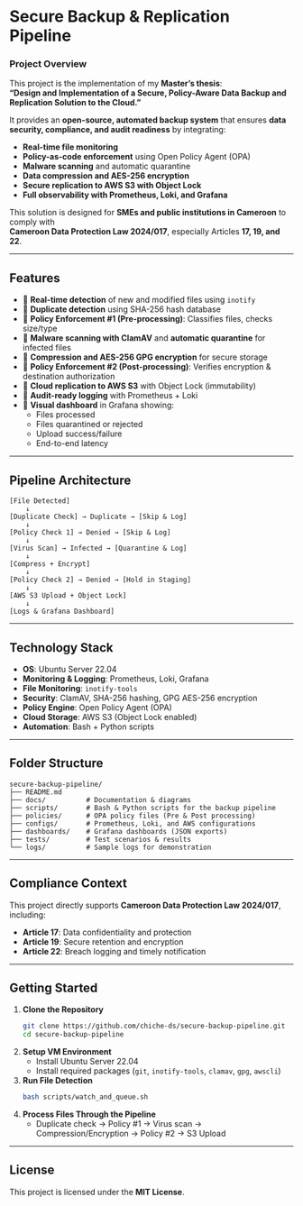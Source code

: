 # Secure Backup & Replication Pipeline

### Project Overview
This project is the implementation of my **Master’s thesis**:  
**“Design and Implementation of a Secure, Policy-Aware Data Backup and Replication Solution to the Cloud.”**  

It provides an **open-source, automated backup system** that ensures **data security, compliance, and audit readiness** by integrating:

- **Real-time file monitoring**
- **Policy-as-code enforcement** using Open Policy Agent (OPA)
- **Malware scanning** and automatic quarantine
- **Data compression and AES-256 encryption**
- **Secure replication to AWS S3 with Object Lock**
- **Full observability with Prometheus, Loki, and Grafana**

This solution is designed for **SMEs and public institutions in Cameroon** to comply with  
**Cameroon Data Protection Law 2024/017**, especially Articles **17, 19, and 22**.

---

## Features
- 🔹 **Real-time detection** of new and modified files using `inotify`  
- 🔹 **Duplicate detection** using SHA-256 hash database  
- 🔹 **Policy Enforcement #1 (Pre-processing)**: Classifies files, checks size/type  
- 🔹 **Malware scanning with ClamAV** and **automatic quarantine** for infected files  
- 🔹 **Compression and AES-256 GPG encryption** for secure storage  
- 🔹 **Policy Enforcement #2 (Post-processing)**: Verifies encryption & destination authorization  
- 🔹 **Cloud replication to AWS S3** with Object Lock (immutability)  
- 🔹 **Audit-ready logging** with Prometheus + Loki  
- 🔹 **Visual dashboard** in Grafana showing:
  - Files processed
  - Files quarantined or rejected
  - Upload success/failure
  - End-to-end latency

---

## Pipeline Architecture

```text
[File Detected] 
    ↓
[Duplicate Check] → Duplicate → [Skip & Log]
    ↓
[Policy Check 1] → Denied → [Skip & Log]
    ↓
[Virus Scan] → Infected → [Quarantine & Log]
    ↓
[Compress + Encrypt]
    ↓
[Policy Check 2] → Denied → [Hold in Staging]
    ↓
[AWS S3 Upload + Object Lock]
    ↓
[Logs & Grafana Dashboard]
```

---

## Technology Stack
- **OS**: Ubuntu Server 22.04
- **Monitoring & Logging**: Prometheus, Loki, Grafana
- **File Monitoring**: `inotify-tools`
- **Security**: ClamAV, SHA-256 hashing, GPG AES-256 encryption
- **Policy Engine**: Open Policy Agent (OPA)
- **Cloud Storage**: AWS S3 (Object Lock enabled)
- **Automation**: Bash + Python scripts

---

## Folder Structure
```
secure-backup-pipeline/
├── README.md
├── docs/          # Documentation & diagrams
├── scripts/       # Bash & Python scripts for the backup pipeline
├── policies/      # OPA policy files (Pre & Post processing)
├── configs/       # Prometheus, Loki, and AWS configurations
├── dashboards/    # Grafana dashboards (JSON exports)
├── tests/         # Test scenarios & results
└── logs/          # Sample logs for demonstration
```

---

## Compliance Context
This project directly supports **Cameroon Data Protection Law 2024/017**, including:
- **Article 17**: Data confidentiality and protection
- **Article 19**: Secure retention and encryption
- **Article 22**: Breach logging and timely notification

---

## Getting Started
1. **Clone the Repository**
   ```bash
   git clone https://github.com/chiche-ds/secure-backup-pipeline.git
   cd secure-backup-pipeline
   ```
2. **Setup VM Environment**
   - Install Ubuntu Server 22.04
   - Install required packages (`git`, `inotify-tools`, `clamav`, `gpg`, `awscli`)
3. **Run File Detection**
   ```bash
   bash scripts/watch_and_queue.sh
   ```
4. **Process Files Through the Pipeline**
   - Duplicate check → Policy #1 → Virus scan → Compression/Encryption → Policy #2 → S3 Upload

---

## License
This project is licensed under the **MIT License**.
